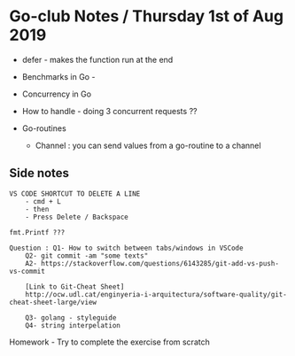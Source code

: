 # Go-club Notes / Thursday 1st of Aug 2019

- defer - makes the function run at the end

- Benchmarks in Go - 
- Concurrency in Go

- How to handle - doing 3 concurrent requests ??

- Go-routines 
	- Channel : you can send values from a go-routine to a channel



## Side notes
	VS CODE SHORTCUT TO DELETE A LINE
		- cmd + L 
		- then
		- Press Delete / Backspace

	fmt.Printf ???

	Question : Q1- How to switch between tabs/windows in VSCode
		Q2- git commit -am "some texts"
		A2- https://stackoverflow.com/questions/6143285/git-add-vs-push-vs-commit

		[Link to Git-Cheat Sheet]
		http://ocw.udl.cat/enginyeria-i-arquitectura/software-quality/git-cheat-sheet-large/view

		Q3- golang - styleguide
		Q4- string interpelation


Homework - Try to complete the exercise from scratch